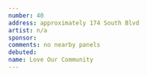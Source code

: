 ```yaml
---
number: 40
address: approximately 174 South Blvd
artist: n/a
sponsor:
comments: no nearby panels
debuted:
name: Love Our Community
---
```


